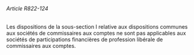 ###### Article R822-124

Les dispositions de la sous-section I relative aux dispositions communes aux sociétés de commissaires aux comptes ne sont pas applicables aux sociétés de participations financières de profession libérale de commissaires aux comptes.

